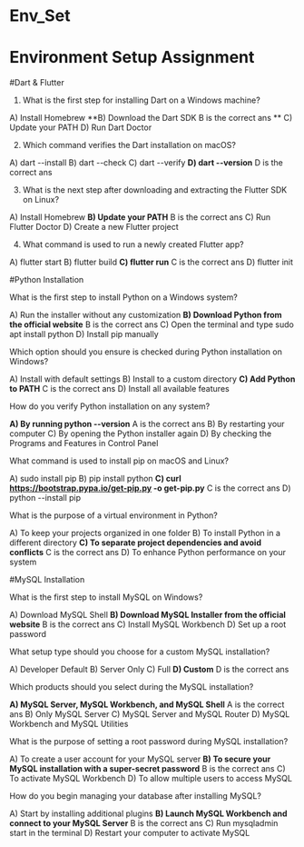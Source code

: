# Env_Set

# Environment Setup Assignment

#Dart & Flutter

1. What is the first step for installing Dart on a Windows machine?

A) Install Homebrew
**B) Download the Dart SDK B is the correct  ans ** 
C) Update your PATH
D) Run Dart Doctor


2. Which command verifies the Dart installation on macOS?

A) dart --install
B) dart --check
C) dart --verify
**D) dart --version** D is the correct ans


3. What is the next step after downloading and extracting the Flutter SDK on Linux?

A) Install Homebrew
**B) Update your PATH** B is the correct ans
C) Run Flutter Doctor
D) Create a new Flutter project


4. What command is used to run a newly created Flutter app?

A) flutter start
B) flutter build
**C) flutter run** C is the correct ans
D) flutter init


#Python Installation

What is the first step to install Python on a Windows system?

A) Run the installer without any customization
**B) Download Python from the official website** B is the correct ans
C) Open the terminal and type sudo apt install python
D) Install pip manually

Which option should you ensure is checked during Python installation on Windows?

A) Install with default settings
B) Install to a custom directory
**C) Add Python to PATH** C is the correct ans
D) Install all available features

How do you verify Python installation on any system?

**A) By running python --version** A is the correct ans
B) By restarting your computer
C) By opening the Python installer again
D) By checking the Programs and Features in Control Panel

What command is used to install pip on macOS and Linux?

A) sudo install pip
B) pip install python
**C) curl https://bootstrap.pypa.io/get-pip.py -o get-pip.py** C is the correct ans
D) python --install pip

What is the purpose of a virtual environment in Python?

A) To keep your projects organized in one folder
B) To install Python in a different directory
**C) To separate project dependencies and avoid conflicts** C is the correct ans
D) To enhance Python performance on your system

#MySQL Installation

What is the first step to install MySQL on Windows?

A) Download MySQL Shell
**B) Download MySQL Installer from the official website** B is the correct ans
C) Install MySQL Workbench
D) Set up a root password

What setup type should you choose for a custom MySQL installation?

A) Developer Default
B) Server Only
C) Full
**D) Custom** D is the correct ans

Which products should you select during the MySQL installation?

**A) MySQL Server, MySQL Workbench, and MySQL Shell** A is the correct ans
B) Only MySQL Server
C) MySQL Server and MySQL Router
D) MySQL Workbench and MySQL Utilities

What is the purpose of setting a root password during MySQL installation?

A) To create a user account for your MySQL server
**B) To secure your MySQL installation with a super-secret password** B is the correct ans
C) To activate MySQL Workbench
D) To allow multiple users to access MySQL

How do you begin managing your database after installing MySQL?

A) Start by installing additional plugins
**B) Launch MySQL Workbench and connect to your MySQL Server** B is the correct ans
C) Run mysqladmin start in the terminal
D) Restart your computer to activate MySQL
